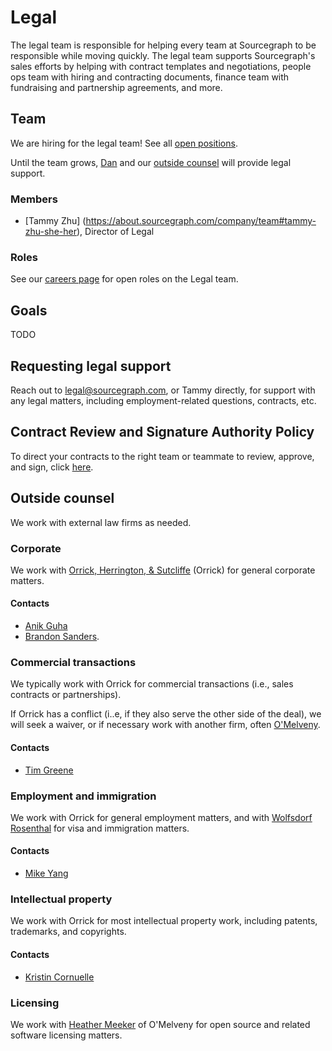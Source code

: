 # Legal

The legal team is responsible for helping every team at Sourcegraph to be responsible while moving quickly. The legal team supports Sourcegraph's sales efforts by helping with contract templates and negotiations, people ops team with hiring and contracting documents, finance team with fundraising and partnership agreements, and more. 

## Team

We are hiring for the legal team! See all [open positions](../../../../company/careers.md).

Until the team grows, [Dan](../../../../company/team/index.md#dan-adler-he-him) and our [outside counsel](#outside-counsel) will provide legal support.

### Members

- [Tammy Zhu] (https://about.sourcegraph.com/company/team#tammy-zhu-she-her), Director of Legal

### Roles

See our [careers page](../../../../company/careers.md) for open roles on the Legal team.

## Goals

TODO

## Requesting legal support

Reach out to [legal@sourcegraph.com](mailto:legal@sourcegraph.com), or Tammy directly, for support with any legal matters, including employment-related questions, contracts, etc.

## Contract Review and Signature Authority Policy

To direct your contracts to the right team or teammate to review, approve, and sign, click [here](../ops/legal/Contract-Review-and-Signature-Authority-Policy.md). 

## Outside counsel

We work with external law firms as needed.

### Corporate

We work with [Orrick, Herrington, & Sutcliffe](https://www.orrick.com/) (Orrick) for general corporate matters. 

#### Contacts

- [Anik Guha](https://www.orrick.com/en/People/6/4/C/Anik-Guha)
- [Brandon Sanders](https://www.orrick.com/en/People/7/3/5/Kevin-Brandon-Sanders).

### Commercial transactions

We typically work with Orrick for commercial transactions (i.e., sales contracts or partnerships).

If Orrick has a conflict (i..e, if they also serve the other side of the deal), we will seek a waiver, or if necessary work with another firm, often [O'Melveny](https://www.omm.com/).

#### Contacts

- [Tim Greene](https://www.orrick.com/en/People/0/3/D/Timothy-Greene)

### Employment and immigration

We work with Orrick for general employment matters, and with [Wolfsdorf Rosenthal](https://wolfsdorf.com/) for visa and immigration matters.

#### Contacts

- [Mike Yang](https://www.orrick.com/en/People/8/C/2/Michael-Y-Yang)

### Intellectual property

We work with Orrick for most intellectual property work, including patents, trademarks, and copyrights.

#### Contacts

- [Kristin Cornuelle](https://www.orrick.com/en/People/A/1/F/Kristin-Cornuelle)

### Licensing

We work with [Heather Meeker](https://www.omm.com/professionals/heather-j-meeker/) of O'Melveny for open source and related software licensing matters.
